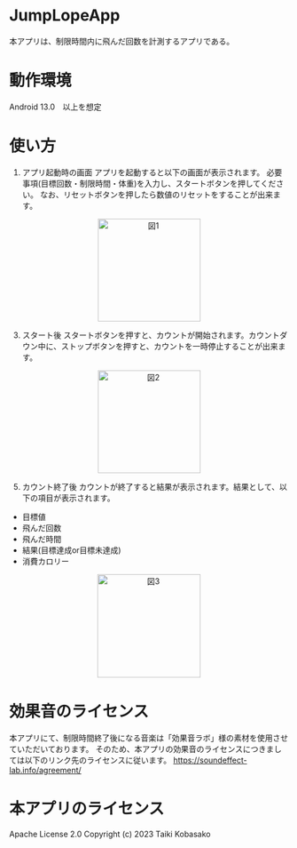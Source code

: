 # JumpLopeApp
本アプリは、制限時間内に飛んだ回数を計測するアプリである。

# 動作環境
Android 13.0　以上を想定

# 使い方
1. アプリ起動時の画面
アプリを起動すると以下の画面が表示されます。
必要事項(目標回数・制限時間・体重)を入力し、スタートボタンを押してください。
なお、リセットボタンを押したら数値のリセットをすることが出来ます。
<p align="center">
<img width="185" align="center" alt="図1" src="https://github.com/Taiki-Kobasako/JumpLopeApp/assets/69570864/2968b9e7-3caf-41aa-a329-23526de514c1">
</p>

3. スタート後
スタートボタンを押すと、カウントが開始されます。カウントダウン中に、ストップボタンを押すと、カウントを一時停止することが出来ます。
<p align="center">
<img width="185" alt="図2" src="https://github.com/Taiki-Kobasako/JumpLopeApp/assets/69570864/4ec1901a-73bc-4d3c-a13c-d5e39057de30">
</p>

5. カウント終了後
カウントが終了すると結果が表示されます。結果として、以下の項目が表示されます。
- 目標値
- 飛んだ回数
- 飛んだ時間
- 結果(目標達成or目標未達成)
- 消費カロリー
<p align="center">
<img width="186" alt="図3" src="https://github.com/Taiki-Kobasako/JumpLopeApp/assets/69570864/1c8e9547-1781-4e79-841b-d3b11c1b5618">
</p>

# 効果音のライセンス
本アプリにて、制限時間終了後になる音楽は「効果音ラボ」様の素材を使用させていただいております。
そのため、本アプリの効果音のライセンスにつきましては以下のリンク先のライセンスに従います。
https://soundeffect-lab.info/agreement/

# 本アプリのライセンス
Apache License 2.0
Copyright (c) 2023 Taiki Kobasako
